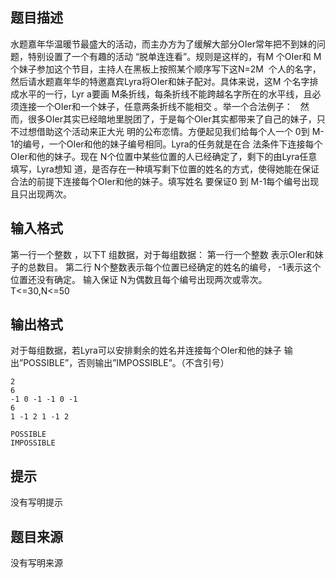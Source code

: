 


## 题目描述
水题嘉年华温暖节最盛大的活动，而主办方为了缓解大部分OIer常年把不到妹的问题，特别设置了一个有趣的活动
“脱单连连看”。规则是这样的，有M 个OIer和 M个妹子参加这个节目，主持人在黑板上按照某个顺序写下这N=2M
 个人的名字，然后请水题嘉年华的特邀嘉宾Lyra将OIer和妹子配对。具体来说，这M 个名字排成水平的一行，Lyr
a要画 M条折线，每条折线不能跨越名字所在的水平线，且必须连接一个OIer和一个妹子，任意两条折线不能相交
。举一个合法例子：
 
然而，很多OIer其实已经暗地里脱团了，于是每个OIer其实都带来了自己的妹子，只不过想借助这个活动来正大光
明的公布恋情。方便起见我们给每个人一个 0到 M-1的编号，一个OIer和他的妹子编号相同。Lyra的任务就是在合
法条件下连接每个OIer和他的妹子。现在 N个位置中某些位置的人已经确定了，剩下的由Lyra任意填写，Lyra想知
道，是否存在一种填写剩下位置的姓名的方式，使得她能在保证合法的前提下连接每个OIer和他的妹子。填写姓名
要保证0 到 M-1每个编号出现且只出现两次。
## 输入格式
第一行一个整数 ，以下T 组数据，对于每组数据：
第一行一个整数 表示OIer和妹子的总数目。
第二行 N个整数表示每个位置已经确定的姓名的编号， -1表示这个位置还没有确定。
输入保证 N为偶数且每个编号出现两次或零次。
T<=30,N<=50
## 输出格式
对于每组数据，若Lyra可以安排剩余的姓名并连接每个OIer和他的妹子
输出”POSSIBLE”，否则输出”IMPOSSIBLE”。（不含引号）

```input1
2
6
-1 0 -1 -1 0 -1
6
1 -1 2 1 -1 2

```
```output1
POSSIBLE
IMPOSSIBLE
```

## 提示
没有写明提示
## 题目来源
没有写明来源


